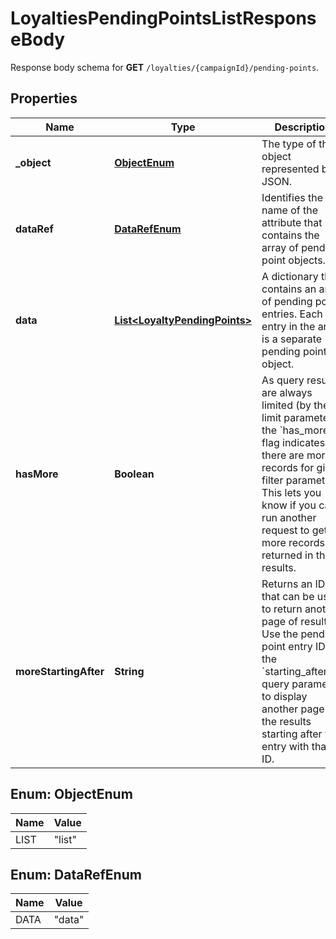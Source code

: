 

# LoyaltiesPendingPointsListResponseBody

Response body schema for **GET** `/loyalties/{campaignId}/pending-points`.

## Properties

| Name | Type | Description |
|------------ | ------------- | ------------- |
|**_object** | [**ObjectEnum**](#ObjectEnum) | The type of the object represented by JSON. |
|**dataRef** | [**DataRefEnum**](#DataRefEnum) | Identifies the name of the attribute that contains the array of pending point objects. |
|**data** | [**List&lt;LoyaltyPendingPoints&gt;**](LoyaltyPendingPoints.md) | A dictionary that contains an array of pending point entries. Each entry in the array is a separate pending point object. |
|**hasMore** | **Boolean** | As query results are always limited (by the limit parameter), the &#x60;has_more&#x60; flag indicates if there are more records for given filter parameters. This lets you know if you can run another request to get more records returned in the results. |
|**moreStartingAfter** | **String** | Returns an ID that can be used to return another page of results. Use the pending point entry ID in the &#x60;starting_after_id&#x60; query parameter to display another page of the results starting after the entry with that ID. |



## Enum: ObjectEnum

| Name | Value |
|---- | -----|
| LIST | &quot;list&quot; |



## Enum: DataRefEnum

| Name | Value |
|---- | -----|
| DATA | &quot;data&quot; |



